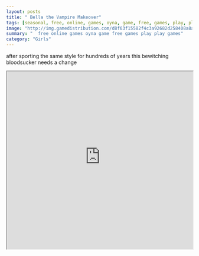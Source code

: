 ```yaml
---
layout: posts
title: " Bella the Vampire Makeover"
tags: [seasonal, free, online, games, oyna, game, free, games, play, play, games]
image: "http://img.gamedistribution.com/d8f63f15582f4c3a92682d258408a8af.jpg"
summary: "  free online games oyna game free games play play games"
category: "Girls"
---
```


after sporting the same style for hundreds of years this bewitching bloodsucker needs a change

<iframe width="100%" height="480px;" src="http://flash.gamedistribution.com?game=d8f63f15582f4c3a92682d258408a8af"></iframe>